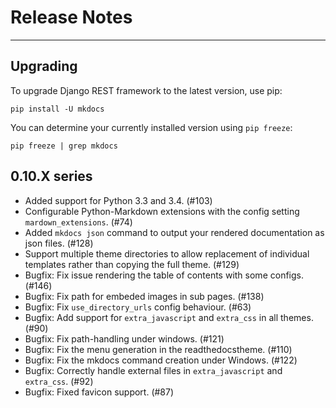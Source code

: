 # Release Notes

---

## Upgrading

To upgrade Django REST framework to the latest version, use pip:

    pip install -U mkdocs

You can determine your currently installed version using `pip freeze`:

    pip freeze | grep mkdocs


## 0.10.X series

* Added support for Python 3.3 and 3.4. (#103)
* Configurable Python-Markdown extensions with the config setting
  `mardown_extensions`. (#74)
* Added `mkdocs json` command to output your rendered
  documentation as json files. (#128)
* Support multiple theme directories to allow replacement of
  individual templates rather than copying the full theme. (#129)
* Bugfix: Fix issue rendering the table of contents with some
  configs. (#146)
* Bugfix: Fix path for embeded images in sub pages. (#138)
* Bugfix: Fix `use_directory_urls` config behaviour. (#63)
* Bugfix: Add support for `extra_javascript` and `extra_css` in
  all themes. (#90)
* Bugfix: Fix path-handling under windows. (#121)
* Bugfix: Fix the menu generation in the readthedocstheme. (#110)
* Bugfix: Fix the mkdocs command creation under Windows. (#122)
* Bugfix: Correctly handle external files in `extra_javascript` and
  `extra_css`. (#92)
* Bugfix: Fixed favicon support. (#87)

